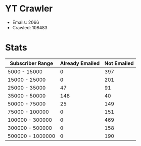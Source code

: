 # YT Crawler
- Emails: 2066
- Crawled: 108483

# Stats
| Subscriber Range  | Already Emailed | Not Emailed |
|-------|-------|-------|
| 5000 - 15000 | 0 | 397 |
| 15000 - 25000 | 0 | 201 |
| 25000 - 35000 | 47 | 91 |
| 35000 - 50000 | 148 | 40 |
| 50000 - 75000 | 25 | 149 |
| 75000 - 100000 | 0 | 151 |
| 100000 - 300000 | 0 | 469 |
| 300000 - 500000 | 0 | 158 |
| 500000 - 1000000 | 0 | 190 |
